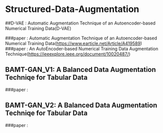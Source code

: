 # Structured-Data-Augmentation

##D-VAE : Automatic Augmentation Technique of an Autoencoder-based Numerical Training Data(D-VAE)

###paper : Automatic Augmentation Technique of an Autoencoder-based Numerical Training Data(https://www.earticle.net/Article/A419589)
###paper : An AutoEncoder-based Numerical Training Data Augmentation Technique(https://ieeexplore.ieee.org/document/10020487/)

## BAMT-GAN_V1:  A Balanced Data Augmentation Techniqe for Tabular Data

###paper : 

## BAMT-GAN_V2:  A Balanced Data Augmentation Techniqe for Tabular Data

###paper : 

